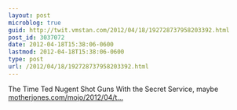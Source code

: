 ```yaml
---
layout: post
microblog: true
guid: http://twit.vmstan.com/2012/04/18/192728737958203392.html
post_id: 3037072
date: 2012-04-18T15:38:06-0600
lastmod: 2012-04-18T15:38:06-0600
type: post
url: /2012/04/18/192728737958203392.html
---
```

The Time Ted Nugent Shot Guns With the Secret Service, maybe <a href="http://motherjones.com/mojo/2012/04/ted-nugent-obama-secret-service">motherjones.com/mojo/2012/04/t…</a>

